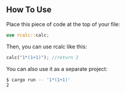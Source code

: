 ## How To Use
Place this piece of code at the top of your file:
```rust
use rcalc::calc;
```
Then, you can use rcalc like this:
```rust
calc("1*(1+1)"); //return 2
```
You can also use it as a separate project:
```sh
$ cargo run -- '1*(1+1)'
2
```
